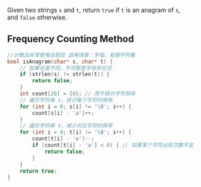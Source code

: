 Given two strings `s` and `t`, return `true` if `t` is an anagram  of `s`, and `false` otherwise.
## Frequency Counting Method
```C
//计数法非常使用该题目 适用场景：字母，有限字符集
bool isAnagram(char* s, char* t) {
    // 如果长度不同，不可能是字母异位词
    if (strlen(s) != strlen(t)) {
        return false;
    }
    int count[26] = {0}; // 用于统计字符频率
    // 遍历字符串 s，统计每个字符的频率
    for (int i = 0; s[i] != '\0'; i++) {
        count[s[i] - 'a']++;
    }
    // 遍历字符串 t，减少对应字符的频率
    for (int i = 0; t[i] != '\0'; i++) {
        count[t[i] - 'a']--;
        if (count[t[i] - 'a'] < 0) { // 如果某个字符出现次数不足
            return false;
        }
    }
    return true;
}
```
